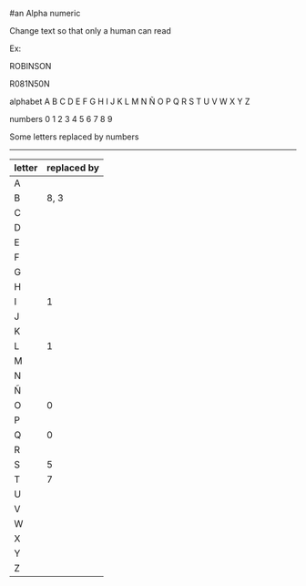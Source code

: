 #an
Alpha numeric

Change text so that only a human can read

Ex: 

ROBINSON

R081N50N



alphabet
A B C D E F G H I J K L M N Ñ O P Q R S T U V W X Y Z 

numbers
0 1 2 3 4 5 6 7 8 9

Some letters replaced by numbers

---
|letter | replaced by   |
|-------|---------------|
|A      |               | 
|B      | 8, 3|
|C      | 
|D      | | 
|E      | | 
|F      || 
|G      || 
|H      || 
|I      | 1| 
|J      || 
|K      || 
|L      | 1| 
|M      | | 
|N      || 
|Ñ      || 
|O      | 0| 
|P      || 
|Q      | 0| 
|R      || 
|S      | 5| 
|T      | 7| 
|U      | | 
|V      || 
|W      || 
|X      || 
|Y      | | 
|Z      | | 
